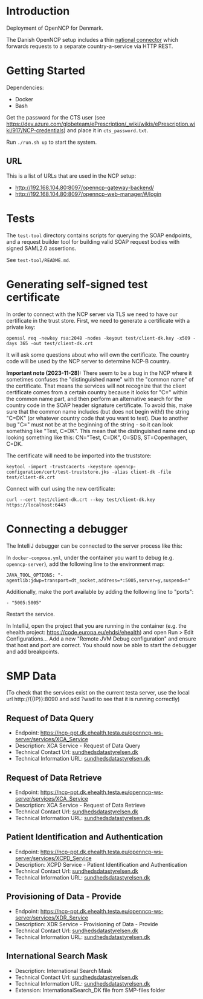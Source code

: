 # Introduction

Deployment of OpenNCP for Denmark.

The Danish OpenNCP setup includes a thin [national connector](./openncp-national-connector) which forwards requests to a separate country-a-service via HTTP REST.

# Getting Started

Dependencies:
 - Docker
 - Bash

Get the password for the CTS user (see https://dev.azure.com/globeteam/ePrescription/_wiki/wikis/ePrescription.wiki/917/NCP-credentials)
and place it in `cts_password.txt`.

Run `./run.sh up` to start the system.

## URL
This is a list of URLs that are used in the NCP setup:
- http://192.168.104.80:8097/openncp-gateway-backend/
- http://192.168.104.80:8097/openncp-web-manager/#/login

# Tests

The `test-tool` directory contains scripts for querying the SOAP endpoints, and a request builder tool for building valid SOAP request bodies with signed SAML2.0 assertions.

See `test-tool/README.md`.

# Generating self-signed test certificate

In order to connect with the NCP server via TLS we need to have our certificate in the trust store.
First, we need to generate a certificate with a private key:

    openssl req -newkey rsa:2048 -nodes -keyout test/client-dk.key -x509 -days 365 -out test/client-dk.crt

It will ask some questions about who will own the certificate.
The country code will be used by the NCP server to determine NCP-B country.

**Important note (2023-11-28):** There seem to be a bug in the NCP where it sometimes confuses the "distinguished name" with the "common name" of the certificate.
That means the services will not recognize that the client certificate comes from a certain country because it looks for "C=" within the common name part, and then perform an alternative search for the country code in the SOAP header signature certificate.
To avoid this, make sure that the common name includes (but does not begin with!) the string "C=DK" (or whatever country code that you want to test).
Due to another bug "C=" must not be at the beginning of the string - so it can look something like "Test, C=DK".
This mean that the distinguished name end up looking something like this: CN="Test, C=DK", O=SDS, ST=Copenhagen, C=DK.


The certificate will need to be imported into the truststore:

    keytool -import -trustcacerts -keystore openncp-configuration/cert/test-truststore.jks -alias client-dk -file test/client-dk.crt

Connect with curl using the new certificate:

    curl --cert test/client-dk.crt --key test/client-dk.key https://localhost:6443

# Connecting a debugger

The IntelliJ debugger can be connected to the server process like this:

In `docker-compose.yml`, under the container you want to debug (e.g. `openncp-server`), add the following line to the environment map:

    JAVA_TOOL_OPTIONS: "-agentlib:jdwp=transport=dt_socket,address=*:5005,server=y,suspend=n"

Additionally, make the port available by adding the following line to "ports":

    - "5005:5005"


Restart the service.

In IntelliJ, open the project that you are running in the container (e.g. the ehealth project: https://code.europa.eu/ehdsi/ehealth) and open Run > Edit Configurations...
Add a new "Remote JVM Debug configuration" and ensure that host and port are correct.
You should now be able to start the debugger and add breakpoints.


# SMP Data
(To check that the services exist on the current testa server, use the local url http://{{IP}}:8090 and add ?wsdl to see that it is running correctly)
## Request of Data Query
- Endpoint: https://ncp-ppt.dk.ehealth.testa.eu/openncp-ws-server/services/XCA_Service
- Description: XCA Service - Request of Data Query
- Technical Contact Url: [sundhedsdatastyrelsen.dk](https://sundhedsdatastyrelsen.dk)
- Technical Information URL: [sundhedsdatastyrelsen.dk](https://sundhedsdatastyrelsen.dk)

## Request of Data Retrieve
- Endpoint: https://ncp-ppt.dk.ehealth.testa.eu/openncp-ws-server/services/XCA_Service
- Description: XCA Service - Request of Data Retrieve
- Technical Contact Url: [sundhedsdatastyrelsen.dk](https://sundhedsdatastyrelsen.dk)
- Technical Information URL: [sundhedsdatastyrelsen.dk](https://sundhedsdatastyrelsen.dk)

## Patient Identification and Authentication
- Endpoint: https://ncp-ppt.dk.ehealth.testa.eu/openncp-ws-server/services/XCPD_Service
- Description: XCPD Service - Patient Identification and Authentication
- Technical Contact Url: [sundhedsdatastyrelsen.dk](https://sundhedsdatastyrelsen.dk)
- Technical Information URL: [sundhedsdatastyrelsen.dk](https://sundhedsdatastyrelsen.dk)

## Provisioning of Data - Provide
- Endpoint: https://ncp-ppt.dk.ehealth.testa.eu/openncp-ws-server/services/XDR_Service
- Description: XDR Service - Provisioning of Data - Provide
- Technical Contact Url: [sundhedsdatastyrelsen.dk](https://sundhedsdatastyrelsen.dk)
- Technical Information URL: [sundhedsdatastyrelsen.dk](https://sundhedsdatastyrelsen.dk)

## International Search Mask
- Description: International Search Mask
- Technical Contact Url: [sundhedsdatastyrelsen.dk](https://sundhedsdatastyrelsen.dk)
- Technical Information URL: [sundhedsdatastyrelsen.dk](https://sundhedsdatastyrelsen.dk)
- Extension: InternationalSearch_DK file from SMP-files folder

